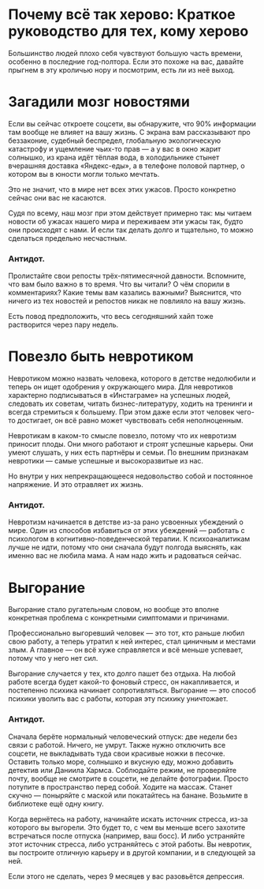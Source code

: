 # Почему всё так херово: Краткое руководство для тех, кому херово
Большинство людей плохо себя чувствуют большую часть времени, особенно в последние год-полтора. Если это похоже на вас, давайте прыгнем в эту кроличью нору и посмотрим, есть ли из неё выход.

# Загадили мозг новостями
Если вы сейчас откроете соцсети, вы обнаружите, что 90% информации там вообще не влияет на вашу жизнь. С экрана вам рассказывают про беззаконие, судебный беспредел, глобальную экологическую катастрофу и ущемление чьих-то прав — а у вас в окно жарит солнышко, из крана идёт тёплая вода, в холодильнике стынет вчерашняя доставка «Яндекс-еды», а в телефоне половой партнер, о котором вы в юности могли только мечтать.

Это не значит, что в мире нет всех этих ужасов. Просто конкретно сейчас они вас не касаются.

Судя по всему, наш мозг при этом действует примерно так: мы читаем новости об ужасах нашего мира и переживаем эти ужасы так, будто они происходят с нами. И если так делать долго и тщательно, то можно сделаться предельно несчастным.

### Антидот.
Пролистайте свои репосты трёх-пятимесячной давности. Вспомните, что вам было важно в то время. Что вы читали? О чём спорили в комментариях? Какие темы вам казались важными? Выяснится, что ничего из тех новостей и репостов никак не повлияло на вашу жизнь.

Есть повод предположить, что весь сегодняшний хайп тоже растворится через пару недель.

# Повезло быть невротиком
Невротиком можно назвать человека, которого в детстве недолюбили и теперь он ищет одобрения у окружающего мира. Для невротиков характерно подписываться в «Инстаграме» на успешных людей, следовать их советам, читать бизнес-литературу, ходить на тренинги и всегда стремиться к большему. При этом даже если этот человек чего-то достигает, он всё равно может чувствовать себя неполноценным.

Невротикам в каком-то смысле повезло, потому что их невротизм приносит плоды. Они много работают и строят успешные карьеры. Они умеют слушать, у них есть партнёры и семьи. По внешним признакам невротики — самые успешные и высокоразвитые из нас.

Но внутри у них непрекращающееся недовольство собой и постоянное напряжение. И это отравляет их жизнь.

### Антидот.
Невротизм начинается в детстве из-за рано усвоенных убеждений о мире. Один из способов избавиться от этих убеждений — работать с психологом в когнитивно-поведенческой терапии. К психоаналитикам лучше не идти, потому что они сначала будут полгода выяснять, как именно вас не любила мама. А нам надо жить и радоваться сейчас.

# Выгорание
Выгорание стало ругательным словом, но вообще это вполне конкретная проблема с конкретными симптомами и причинами.

Профессионально выгоревший человек — это тот, кто раньше любил свою работу, а теперь утратил к ней интерес, стал циничным и местами злым. А главное — он всё хуже справляется и всё меньше успевает, потому что у него нет сил.

Выгорание случается у тех, кто долго пашет без отдыха. На любой работе всегда будет какой-то фоновый стресс, он накапливается, и постепенно психика начинает сопротивляться. Выгорание — это способ психики уволить вас с работы, которая эту психику уничтожает.

### Антидот.
Сначала берёте нормальный человеческий отпуск: две недели без связи с работой. Ничего, не умрут. Также нужно отключить все соцсети, не выкладывать туда свои красивые ножки в песочке. Оставить только море, солнышко и вкусную еду, можно добавить детектив или Даниила Хармса. Соблюдайте режим, не проверяйте почту, вообще не смотрите в соцсети, не делайте фотографии. Просто потупите в пространство перед собой. Ходите на массаж. Станет скучно — поныряйте с маской или покатайтесь на банане. Возьмите в библиотеке ещё одну книгу.

Когда вернётесь на работу, начинайте искать источник стресса, из-за которого вы выгорели. Это будет то, с чем вы меньше всего захотите встречаться после отпуска (например, ваш босс). И либо устраняйте этот источник стресса, либо устраняйтесь с этой работы. Вы невротик, вы построите отличную карьеру и в другой компании, и в следующей за ней.

Если этого не сделать, через 9 месяцев у вас разовьётся депрессия.
